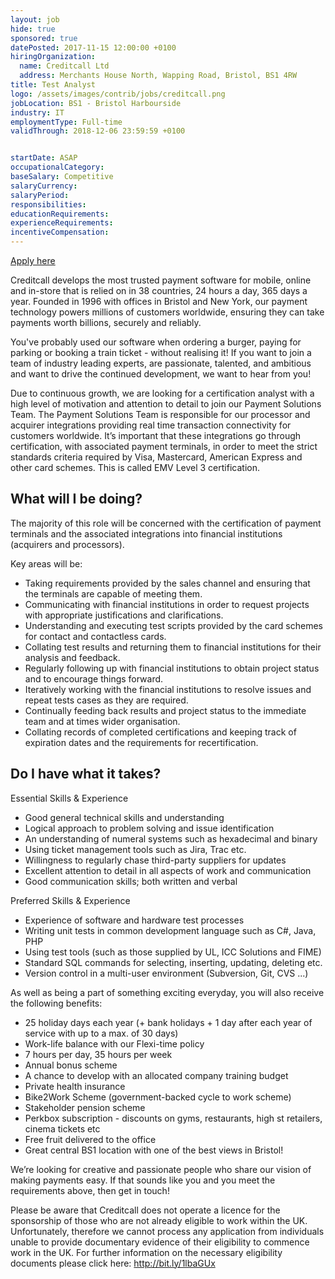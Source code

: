 ```yaml
---
layout: job
hide: true
sponsored: true
datePosted: 2017-11-15 12:00:00 +0100
hiringOrganization:
  name: Creditcall Ltd
  address: Merchants House North, Wapping Road, Bristol, BS1 4RW
title: Test Analyst
logo: /assets/images/contrib/jobs/creditcall.png
jobLocation: BS1 - Bristol Harbourside
industry: IT
employmentType: Full-time
validThrough: 2018-12-06 23:59:59 +0100


startDate: ASAP
occupationalCategory:
baseSalary: Competitive
salaryCurrency:
salaryPeriod:
responsibilities:
educationRequirements:
experienceRequirements:
incentiveCompensation:
---
```



<a class="btn btn--dark" href="https://creditcall.workable.com/j/2537A14940">
    Apply here
</a>

Creditcall develops the most trusted payment software for mobile, online and in-store that is relied on in 38 countries, 24 hours a day, 365 days a year. Founded in 1996 with offices in Bristol and New York, our payment technology powers millions of customers worldwide, ensuring they can take payments worth billions, securely and reliably.

You've probably used our software when ordering a burger, paying for parking or booking a train ticket - without realising it! If you want to join a team of industry leading experts, are passionate, talented, and ambitious and want to drive the continued development, we want to hear from you!

Due to continuous growth, we are looking for a certification analyst with a high level of motivation and attention to detail to join our Payment Solutions Team. The Payment Solutions Team is responsible for our processor and acquirer integrations providing real time transaction connectivity for customers worldwide. It’s important that these integrations go through certification, with associated payment terminals, in order to meet the strict standards criteria required by Visa, Mastercard, American Express and other card schemes. This is called EMV Level 3 certification.

## What will I be doing?

The majority of this role will be concerned with the certification of payment terminals and the associated integrations into financial institutions (acquirers and processors).

Key areas will be:
- Taking requirements provided by the sales channel and ensuring that the terminals are capable of meeting them.
- Communicating with financial institutions in order to request projects with appropriate justifications and clarifications.
- Understanding and executing test scripts provided by the card schemes for contact and contactless cards.
- Collating test results and returning them to financial institutions for their analysis and feedback.
- Regularly following up with financial institutions to obtain project status and to encourage things forward.
- Iteratively working with the financial institutions to resolve issues and repeat tests cases as they are required.
- Continually feeding back results and project status to the immediate team and at times wider organisation.
- Collating records of completed certifications and keeping track of expiration dates and the requirements for recertification.

## Do I have what it takes?

Essential Skills & Experience
- Good general technical skills and understanding
- Logical approach to problem solving and issue identification
- An understanding of numeral systems such as hexadecimal and binary
- Using ticket management tools such as Jira, Trac etc.
- Willingness to regularly chase third-party suppliers for updates
- Excellent attention to detail in all aspects of work and communication
- Good communication skills; both written and verbal

Preferred Skills & Experience

- Experience of software and hardware test processes
- Writing unit tests in common development language such as C#, Java, PHP
- Using test tools (such as those supplied by UL, ICC Solutions and FIME)
- Standard SQL commands for selecting, inserting, updating, deleting etc.
- Version control in a multi-user environment (Subversion, Git, CVS ...)

As well as being a part of something exciting everyday, you will also receive the following benefits:

- 25 holiday days each year (+ bank holidays + 1 day after each year of service with up to a max. of 30 days)
- Work-life balance with our Flexi-time policy
- 7 hours per day, 35 hours per week
- Annual bonus scheme
- A chance to develop with an allocated company training budget
- Private health insurance
- Bike2Work Scheme (government-backed cycle to work scheme)
- Stakeholder pension scheme
- Perkbox subscription - discounts on gyms, restaurants, high st retailers, cinema tickets etc
- Free fruit delivered to the office
- Great central BS1 location with one of the best views in Bristol!

We’re looking for creative and passionate people who share our vision of making payments easy. If that sounds like you and you meet the requirements above, then get in touch!

Please be aware that Creditcall does not operate a licence for the sponsorship of those who are not already eligible to work within the UK. Unfortunately, therefore we cannot process any application from individuals unable to provide documentary evidence of their eligibility to commence work in the UK. For further information on the necessary eligibility documents please click here: http://bit.ly/1lbaGUx
